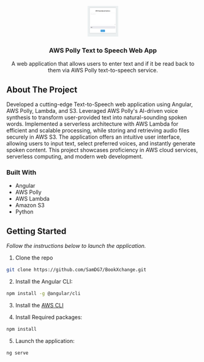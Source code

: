 <a name="readme-top"></a>

<br />
<div align="center">
  <a href="">
    <img src="https://github.com/SamDG7/TextToSpeechApp/blob/main/images/App-Screenshot.png" alt="Logo" width="80" height="80">
  </a>

  <h3 align="center">AWS Polly Text to Speech Web App</h3>

  <p align="center">
    A web application that allows users to enter text and if it be read back to them via AWS Polly text-to-speech service.
    <br />
  </p>
</div>

## About The Project
Developed a cutting-edge Text-to-Speech web application using Angular, AWS Polly, Lambda, and S3. Leveraged AWS Polly's AI-driven voice synthesis to transform user-provided text into natural-sounding spoken words. Implemented a serverless architecture with AWS Lambda for efficient and scalable processing, while storing and retrieving audio files securely in AWS S3. The application offers an intuitive user interface, allowing users to input text, select preferred voices, and instantly generate spoken content. This project showcases proficiency in AWS cloud services, serverless computing, and modern web development.

### Built With
* Angular
* AWS Polly
* AWS Lambda
* Amazon S3
* Python


## Getting Started

_Follow the instructions below to launch the application._

1. Clone the repo
  ```sh
  git clone https://github.com/SamDG7/BookXchange.git
  ```
2. Install the Angular CLI:
  ```sh
  npm install -g @angular/cli
  ```

3. Install the [AWS CLI](https://docs.aws.amazon.com/cli/latest/userguide/getting-started-install.html)
  
4. Install Required packages:
  ```sh
  npm install
  ```
5. Launch the application:
  ```sh
  ng serve
  ```




